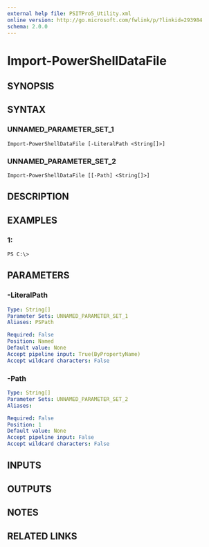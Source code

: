 ```yaml
---
external help file: PSITPro5_Utility.xml
online version: http://go.microsoft.com/fwlink/p/?linkid=293984
schema: 2.0.0
---
```


# Import-PowerShellDataFile
## SYNOPSIS

## SYNTAX

### UNNAMED_PARAMETER_SET_1
```
Import-PowerShellDataFile [-LiteralPath <String[]>]
```

### UNNAMED_PARAMETER_SET_2
```
Import-PowerShellDataFile [[-Path] <String[]>]
```

## DESCRIPTION

## EXAMPLES

### 1:
```
PS C:\>
```

## PARAMETERS

### -LiteralPath
```yaml
Type: String[]
Parameter Sets: UNNAMED_PARAMETER_SET_1
Aliases: PSPath

Required: False
Position: Named
Default value: None
Accept pipeline input: True(ByPropertyName)
Accept wildcard characters: False
```

### -Path
```yaml
Type: String[]
Parameter Sets: UNNAMED_PARAMETER_SET_2
Aliases: 

Required: False
Position: 1
Default value: None
Accept pipeline input: False
Accept wildcard characters: False
```

## INPUTS

## OUTPUTS

## NOTES

## RELATED LINKS

